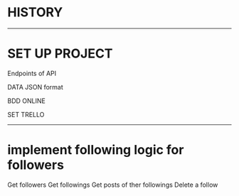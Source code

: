 # HISTORY

__________

# SET UP PROJECT 

Endpoints of API

DATA JSON format 

BDD ONLINE 

SET TRELLO
________


# implement following logic for followers

Get followers
Get followings
Get posts of ther followings
Delete a follow